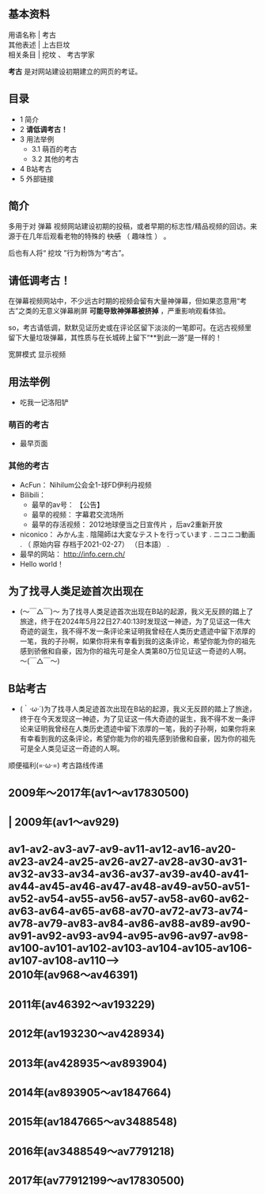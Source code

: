 **基本资料**  
---  
用语名称  |  考古   
其他表述  |  上古巨坟   
相关条目  |  挖坟  、  考古学家   
  
**考古** 是对网站建设初期建立的网页的考证。

##  目录

  * 1  简介 
  * 2  **请低调考古！**
  * 3  用法举例 
    * 3.1  萌百的考古 
    * 3.2  其他的考古 
  * 4  B站考古 
  * 5  外部链接 

##  简介

多用于对  弹幕  视频网站建设初期的投稿，或者早期的标志性/精品视频的回访。来源于在几年后观看老物的特殊的  ~~快感~~ （  趣味性  ）  。

后也有人将“  挖坟  ”行为粉饰为“考古”。

##  **请低调考古！**

在弹幕视频网站中，不少远古时期的视频会留有大量神弹幕，但如果恣意用“考古”之类的无意义弹幕刷屏 **可能导致神弹幕被挤掉** ，严重影响观看体验。

so，考古请低调，默默见证历史或在评论区留下淡淡的一笔即可。在远古视频里留下大量垃圾弹幕，其性质与在长城砖上留下“**到此一游”是一样的！

宽屏模式  显示视频

##  用法举例

  * 吃我一记洛阳铲 

###  萌百的考古

  * 最早页面 

###  其他的考古

  * AcFun：  Nihilum公会全1-球FD伊利丹视频 
  * Bilibili： 
    * 最早的av号：  【公告】 
    * 最早的视频：  字幕君交流场所 
    * 最早的存活视频：  2012地球便当之日宣传片  ，后av2重新开放 
  * niconico：  みかん主  .  陰陽師は大変なテストを行っています  .  ニコニコ動画  . （  原始内容  存档于2021-02-27）  （日本語）  . 
  * 最早的网站：  http://info.cern.ch/ 
  * Hello world！ 

为了找寻人类足迹首次出现在  
---  
  
  * (～￣△￣)～ 为了找寻人类足迹首次出现在B站的起源，我义无反顾的踏上了旅途，终于在2024年5月22日27:40:13时发现这一神迹，为了见证这一伟大奇迹的诞生，我不得不发一条评论来证明我曾经在人类历史遗迹中留下浓厚的一笔，我的子孙啊，如果你将来有幸看到我的这条评论，希望你能为你的祖先感到骄傲和自豪，因为你的祖先可是全人类第80万位见证这一奇迹的人啊。 ～(￣△￣～) 

  
  
##  B站考古

  * (｀·ω·´)为了找寻人类足迹首次出现在B站的起源，我义无反顾的踏上了旅途，终于在今天发现这一神迹，为了见证这一伟大奇迹的诞生，我不得不发一条评论来证明我曾经在人类历史遗迹中留下浓厚的一笔，我的子孙啊，如果你将来有幸看到我的这条评论，希望你能为你的祖先感到骄傲和自豪，因为你的祖先可是全人类见证这一奇迹的人啊。 

顺便福利(=·ω·=) 考古路线传递

2009年～2017年(av1～av17830500)  
---  
|  2009年(av1～av929)  
---  
av1-av2-av3-av7-av9-av11-av12-av16-av20-av23-av24-av25-av26-av27-av28-av30-av31-av32-av33-av34-av36-av37-av39-av40-av41-av44-av45-av46-av47-av48-av49-av50-av51-av52-av54-av55-av56-av57-av58-av60-av62-av63-av64-av65-av68-av70-av72-av73-av74-av78-av79-av83-av84-av86-av88-av89-av90-av91-av92-av93-av94-av95-av96-av97-av98-av100-av101-av102-av103-av104-av105-av106-av107-av108-av110-->  
2010年(av968～av46391)  
---  
2011年(av46392～av193229)  
---  
2012年(av193230～av428934)  
---  
2013年(av428935～av893904)  
---  
2014年(av893905～av1847664)  
---  
2015年(av1847665～av3488548)  
---  
2016年(av3488549～av7791218)  
---  
2017年(av77912199～av17830500)  
---  
  